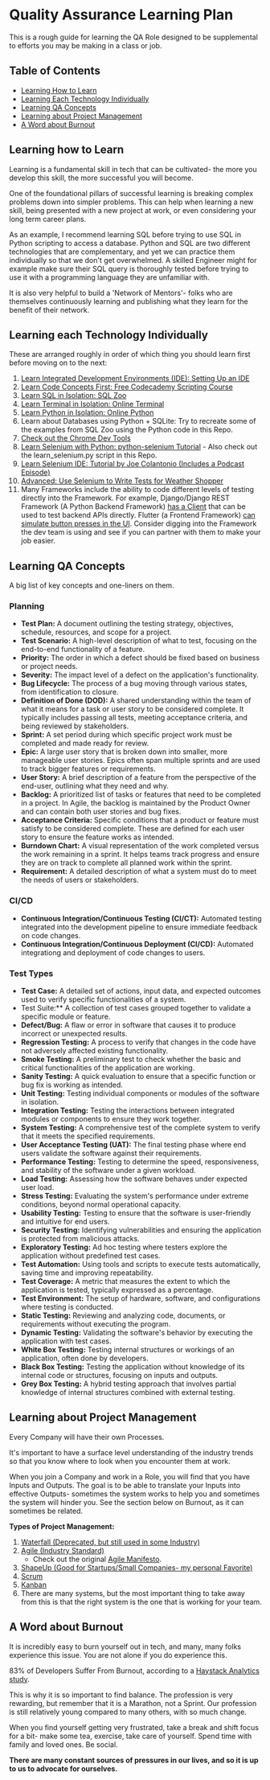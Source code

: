 # Quality Assurance Learning Plan
This is a rough guide for learning the QA Role designed to be supplemental to efforts you may be making in a class or job.

## Table of Contents
* [Learning How to Learn](#learning-how-to-learn)
* [Learning Each Technology Individually](#learning-each-technology-individually)
* [Learning QA Concepts](#learning-qa-concepts)
* [Learning about Project Management](#learning-about-project-management)
* [A Word about Burnout](#a-word-about-burnout)

## Learning how to Learn
Learning is a fundamental skill in tech that can be cultivated- the more you develop this skill, the more successful you will become.

One of the foundational pillars of successful learning is breaking complex problems down into simpler problems. This can help when learning a new skill, being presented with a new project at work, or even considering your long term career plans.

As an example, I recommend learning SQL before trying to use SQL in Python scripting to access a database. Python and SQL are two different technologies that are complementary, and yet we can practice them individually so that we don't get overwhelmed. A skilled Engineer might for example make sure their SQL query is thoroughly tested before trying to use it with a programming language they are unfamiliar with.

It is also very helpful to build a 'Network of Mentors'- folks who are themselves continuously learning and publishing what they learn for the benefit of their network.

## Learning each Technology Individually
These are arranged roughly in order of which thing you should learn first before moving on to the next:
1. [Learn Integrated Development Environments (IDE): Setting Up an IDE](https://medium.com/swlh/setting-up-an-ide-94677d12eaa9)
2. [Learn Code Concepts First: Free Codecademy Scripting Course](https://www.codecademy.com/learn/learn-how-to-code)
3. [Learn SQL in Isolation: SQL Zoo](https://sqlzoo.net/wiki/SQL_Tutorial)
4. [Learn Terminal in Isolation: Online Terminal](https://www.tutorialspoint.com/linux_terminal_online.php)
5. [Learn Python in Isolation: Online Python](https://www.online-python.com/)
6. Learn about Databases using Python + SQLite: Try to recreate some of the examples from SQL Zoo using the Python code in this Repo.
7. [Check out the Chrome Dev Tools](https://developer.chrome.com/docs/devtools)
8. [Learn Selenium with Python: python-selenium Tutorial](https://selenium-python.readthedocs.io/) - Also check out the learn_selenium.py script in this Repo.
9. [Learn Selenium IDE: Tutorial by Joe Colantonio (Includes a Podcast Episode)](https://testguild.com/selenium-ide-guide/)
10. [Advanced: Use Selenium to Write Tests for Weather Shopper](https://weathershopper.pythonanywhere.com/)
11. Many Frameworks include the ability to code different levels of testing directly into the Framework. For example, Django/Django REST Framework (A Python Backend Framework) [has a Client](https://docs.djangoproject.com/en/5.1/topics/testing/tools/) that can be used to test backend APIs directly. Flutter (a Frontend Framework) [can simulate button presses in the UI](https://docs.flutter.dev/cookbook/testing/integration/introduction). Consider digging into the Framework the dev team is using and see if you can partner with them to make your job easier.

## Learning QA Concepts
A big list of key concepts and one-liners on them.

### Planning
* **Test Plan:** A document outlining the testing strategy, objectives, schedule, resources, and scope for a project.
* **Test Scenario:** A high-level description of what to test, focusing on the end-to-end functionality of a feature.
* **Priority:** The order in which a defect should be fixed based on business or project needs.
* **Severity:** The impact level of a defect on the application's functionality.
* **Bug Lifecycle:** The process of a bug moving through various states, from identification to closure.
* **Definition of Done (DOD):** A shared understanding within the team of what it means for a task or user story to be considered complete. It typically includes passing all tests, meeting acceptance criteria, and being reviewed by stakeholders.
* **Sprint:** A set period during which specific project work must be completed and made ready for review.
* **Epic:** A large user story that is broken down into smaller, more manageable user stories. Epics often span multiple sprints and are used to track bigger features or requirements.
* **User Story:** A brief description of a feature from the perspective of the end-user, outlining what they need and why.
* **Backlog:** A prioritized list of tasks or features that need to be completed in a project. In Agile, the backlog is maintained by the Product Owner and can contain both user stories and bug fixes.
* **Acceptance Criteria:** Specific conditions that a product or feature must satisfy to be considered complete. These are defined for each user story to ensure the feature works as intended.
* **Burndown Chart:** A visual representation of the work completed versus the work remaining in a sprint. It helps teams track progress and ensure they are on track to complete all planned work within the sprint.
* **Requirement:** 	A detailed description of what a system must do to meet the needs of users or stakeholders.

### CI/CD
* **Continuous Integration/Continuous Testing (CI/CT):** Automated testing integrated into the development pipeline to ensure immediate feedback on code changes.
* **Continuous Integration/Continuous Deployment (CI/CD):** Automated integrationg and deployment of code changes to users.

### Test Types
* **Test Case:** A detailed set of actions, input data, and expected outcomes used to verify specific functionalities of a system.
* Test Suite:** A collection of test cases grouped together to validate a specific module or feature.
* **Defect/Bug:** A flaw or error in software that causes it to produce incorrect or unexpected results.
* **Regression Testing:** A process to verify that changes in the code have not adversely affected existing functionality.
* **Smoke Testing:** A preliminary test to check whether the basic and critical functionalities of the application are working.
* **Sanity Testing:** A quick evaluation to ensure that a specific function or bug fix is working as intended.
* **Unit Testing:** Testing individual components or modules of the software in isolation.
* **Integration Testing:** Testing the interactions between integrated modules or components to ensure they work together.
* **System Testing:** A comprehensive test of the complete system to verify that it meets the specified requirements.
* **User Acceptance Testing (UAT):** The final testing phase where end users validate the software against their requirements.
* **Performance Testing:** Testing to determine the speed, responsiveness, and stability of the software under a given workload.
* **Load Testing:** Assessing how the software behaves under expected user load.
* **Stress Testing:** Evaluating the system's performance under extreme conditions, beyond normal operational capacity.
* **Usability Testing:** Testing to ensure that the software is user-friendly and intuitive for end users.
* **Security Testing:** Identifying vulnerabilities and ensuring the application is protected from malicious attacks.
* **Exploratory Testing:** Ad hoc testing where testers explore the application without predefined test cases.
* **Test Automation:** Using tools and scripts to execute tests automatically, saving time and improving repeatability.
* **Test Coverage:** A metric that measures the extent to which the application is tested, typically expressed as a percentage.
* **Test Environment:** The setup of hardware, software, and configurations where testing is conducted.
* **Static Testing:** Reviewing and analyzing code, documents, or requirements without executing the program.
* **Dynamic Testing:** Validating the software's behavior by executing the application with test cases.
* **White Box Testing:** Testing internal structures or workings of an application, often done by developers.
* **Black Box Testing:** Testing the application without knowledge of its internal code or structures, focusing on inputs and outputs.
* **Grey Box Testing:** A hybrid testing approach that involves partial knowledge of internal structures combined with external testing.

## Learning about Project Management
Every Company will have their own Processes.

It's important to have a surface level understanding of the industry trends so that you know where to look when you encounter them at work.

When you join a Company and work in a Role, you will find that you have Inputs and Outputs. The goal is to be able to translate your Inputs into effective Outputs- sometimes the system works to help you and sometimes the system will hinder you. See the section below on Burnout, as it can sometimes be related.

**Types of Project Management:**
1. [Waterfall (Deprecated, but still used in some Industry)](https://asana.com/resources/waterfall-project-management-methodology)
2. [Agile (Industry Standard)](https://www.davefarley.net/?page_id=16)
    * Check out the original [Agile Manifesto](https://agilemanifesto.org/).
3. [ShapeUp (Good for Startups/Small Companies- my personal Favorite)](https://basecamp.com/shapeup)
4. [Scrum](https://www.scrum.org/resources/what-scrum-module)
5. [Kanban](https://asana.com/resources/what-is-kanban)
6. There are many systems, but the most important thing to take away from this is that the right system is the one that is working for your team.

## A Word about Burnout
It is incredibly easy to burn yourself out in tech, and many, many folks experience this issue. You are not alone if you do experience this.

83% of Developers Suffer From Burnout, according to a [Haystack Analytics study](https://www.usehaystack.io/blog/83-of-developers-suffer-from-burnout-haystack-analytics-study-finds).

This is why it is so important to find balance. The profession is very rewarding, but remember that it is a Marathon, not a Sprint. Our profession is still relatively young compared to many others, with so much change.

When you find yourself getting very frustrated, take a break and shift focus for a bit- make some tea, exercise, take care of yourself. Spend time with family and loved ones. Be social.

**There are many constant sources of pressures in our lives, and so it is up to us to advocate for ourselves.**